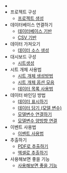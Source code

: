 -   [](index.md)
-   프로젝트 구성
    -   [프로젝트 생성](create_project.md)
-   데이터베이스 연결하기
    -   [데이터베이스 기반](connect_database.md)
    -   [CSV 기반](connect_csv.md)
-   데이터 가져오기
    -   [데이터 소스 생성](create_datasource.md)
-   대시보드 구성
    -   [시트생성](create_sheet.md)
-   시트 개체 사용법
    -   [시트 개체 생성방법](create_object.md)
    -   [시트 개체 옵션 모음](options_object.md)
    -   [데이터 목록 사용법](use_data_list.md)
-   데이터 바인딩 방법
    -   [데이터 표시하기](mark_data.md)
    -   [데이터 담기 (모델 변수)](store_data.md)
    -   [모델변수 연결하기](connect_data.md)
    -   [모델변수 양방향 연결](connect_data2.md)
-   이벤트 사용법
    -   [이벤트 사용법](use_event.md)
-   추출하기
    -   [PDF로 추출하기](export_pdf.md)
    -   [엑셀로 추출하기](export_excel.md)
-   사용해보면 좋을 기능
    -   [사용해보면 좋을 기능](etc.md)
